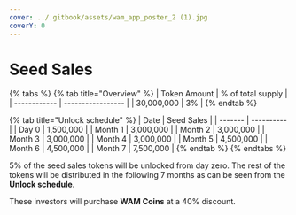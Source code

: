 ```yaml
---
cover: ../.gitbook/assets/wam_app_poster_2 (1).jpg
coverY: 0
---
```


# Seed Sales

{% tabs %}
{% tab title="Overview" %}
| Token Amount | % of total supply |
| ------------ | ----------------- |
| 30,000,000   | 3%                |
{% endtab %}

{% tab title="Unlock schedule" %}
| Date    | Seed Sales |
| ------- | ---------- |
| Day 0   | 1,500,000  |
| Month 1 | 3,000,000  |
| Month 2 | 3,000,000  |
| Month 3 | 3,000,000  |
| Month 4 | 3,000,000  |
| Month 5 | 4,500,000  |
| Month 6 | 4,500,000  |
| Month 7 | 7,500,000  |
{% endtab %}
{% endtabs %}

5% of the seed sales tokens will be unlocked from day zero. The rest of the tokens will be distributed in the following 7 months as can be seen from the **Unlock schedule**.

These investors will purchase **WAM Coins** at a 40% discount.
